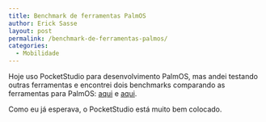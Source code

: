 ```yaml
---
title: Benchmark de ferramentas PalmOS
author: Erick Sasse
layout: post
permalink: /benchmark-de-ferramentas-palmos/
categories:
  - Mobilidade
---
```

Hoje uso PocketStudio para desenvolvimento PalmOS, mas andei testando outras ferramentas e encontrei dois benchmarks comparando as ferramentas para PalmOS: [aqui][1] e [aqui][2]. 

Como eu j&aacute; esperava, o PocketStudio est&aacute; muito bem colocado.

 [1]: http://goanna.cs.rmit.edu.au/%7Ewinikoff/palm/dev.html#bench
 [2]: http://www.aldweb.com/articles.php?lng=en&#038;pg=24